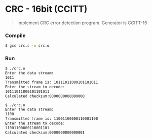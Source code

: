 # CRC - 16bit (CCITT)
> Implement CRC error detection program. Generator is CCITT-16

### Compile
```bash
$ gcc crc.c -o crc.o
```

### Run
```bash
$ ./crc.o
Enter the data stream:
1011
Transmitted frame is: 10111011000101101011
Enter the stream to decode:
10111011000101101011
Calculated checksum:0000000000000000

$ ./crc.o
Enter the data stream:
1100
Transmitted frame is: 11001100000110001100
Enter the stream to decode:
11001100000110001101        
Calculated checksum:0000000000000001
```
